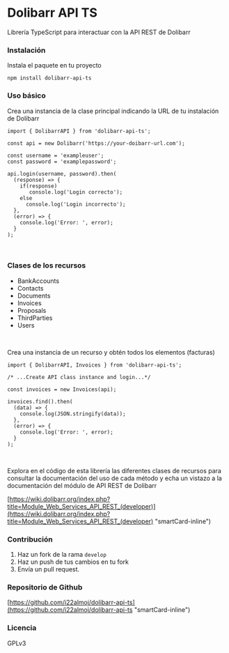 # Dolibarr API TS

Librería TypeScript para interactuar con la API REST de Dolibarr
‌


### Instalación

Instala el paquete en tu proyecto

```
npm install dolibarr-api-ts
```


### Uso básico

Crea una instancia de la clase principal indicando la URL de tu instalación de Dolibarr

```
import { DolibarrAPI } from 'dolibarr-api-ts';

const api = new Dolibarr('https://your-doibarr-url.com');

const username = 'exampleuser';
const password = 'examplepassword';

api.login(username, password).then(
  (response) => {
    if(response)
       console.log('Login correcto');
    else
      console.log('Login incorrecto');
  },
  (error) => {
    console.log('Error: ', error);
  }
);
```

‌

### Clases de los recursos

- BankAccounts
- Contacts
- Documents
- Invoices
- Proposals
- ThirdParties
- Users

‌

Crea una instancia de un recurso y obtén todos los elementos (facturas)

```
import { DolibarrAPI, Invoices } from 'dolibarr-api-ts';

/* ...Create API class instance and login...*/

const invoices = new Invoices(api);

invoices.find().then(
  (data) => {
    console.log(JSON.stringify(data));
  },
  (error) => {
    console.log('Error: ', error);
  }
);

```

‌

Explora en el código de esta librería las diferentes clases de recursos para consultar la documentación del uso de cada método y echa un vistazo a la documentación del módulo de API REST de Dolibarr


[https://wiki.dolibarr.org/index.php?title=Module_Web_Services_API_REST_(developer)](https://wiki.dolibarr.org/index.php?title=Module_Web_Services_API_REST_(developer) "smartCard-inline")



### Contribución

1. Haz un fork de la rama `develop`
2. Haz un push de tus cambios en tu fork
3. Envía un pull request.



### Repositorio de Github

[https://github.com/i22almoj/dolibarr-api-ts](https://github.com/i22almoj/dolibarr-api-ts "smartCard-inline")



### Licencia

GPLv3